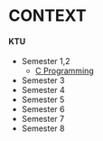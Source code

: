 # CONTEXT

#### KTU
+ Semester 1,2 
    + [C Programming](./WikiSyllabus/C-Programming/SUMMARY.md)
+ Semester 3 
+ Semester 4 
+ Semester 5
+ Semester 6
+ Semester 7
+ Semester 8
